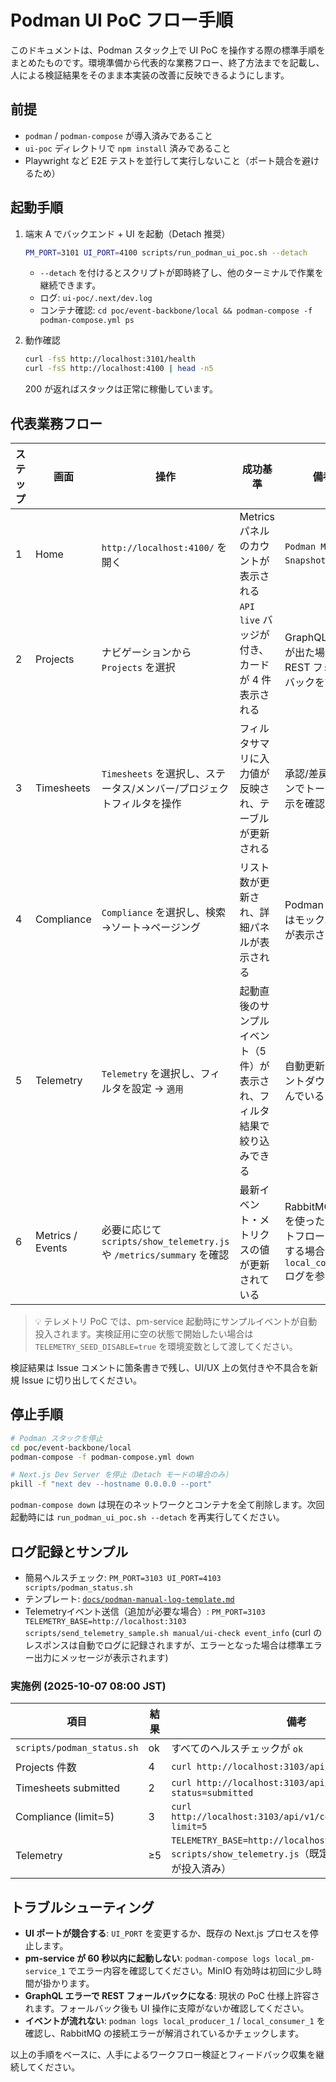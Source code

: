 # Podman UI PoC フロー手順

このドキュメントは、Podman スタック上で UI PoC を操作する際の標準手順をまとめたものです。環境準備から代表的な業務フロー、終了方法までを記載し、人による検証結果をそのまま本実装の改善に反映できるようにします。

## 前提

- `podman` / `podman-compose` が導入済みであること
- `ui-poc` ディレクトリで `npm install` 済みであること
- Playwright など E2E テストを並行して実行しないこと（ポート競合を避けるため）

## 起動手順

1. 端末 A でバックエンド + UI を起動（Detach 推奨）
   ```bash
   PM_PORT=3101 UI_PORT=4100 scripts/run_podman_ui_poc.sh --detach
   ```
   - `--detach` を付けるとスクリプトが即時終了し、他のターミナルで作業を継続できます。
   - ログ: `ui-poc/.next/dev.log`
   - コンテナ確認: `cd poc/event-backbone/local && podman-compose -f podman-compose.yml ps`

2. 動作確認
   ```bash
   curl -fsS http://localhost:3101/health
   curl -fsS http://localhost:4100 | head -n5
   ```
   200 が返ればスタックは正常に稼働しています。

## 代表業務フロー

| ステップ | 画面 | 操作 | 成功基準 | 備考 |
| -------- | ---- | ---- | -------- | ---- |
| 1 | Home | `http://localhost:4100/` を開く | Metrics パネルのカウントが表示される | `Podman Metrics Snapshot` を確認 |
| 2 | Projects | ナビゲーションから `Projects` を選択 | `API live` バッジが付き、カードが 4 件表示される | GraphQL エラーが出た場合は REST フォールバックを許容 |
| 3 | Timesheets | `Timesheets` を選択し、ステータス/メンバー/プロジェクトフィルタを操作 | フィルタサマリに入力値が反映され、テーブルが更新される | 承認/差戻しボタンでトースト表示を確認 |
| 4 | Compliance | `Compliance` を選択し、検索→ソート→ページング | リスト数が更新され、詳細パネルが表示される | Podman 停止時はモックバナーが表示される |
| 5 | Telemetry | `Telemetry` を選択し、フィルタを設定 → `適用` | 起動直後のサンプルイベント（5件）が表示され、フィルタ結果で絞り込みできる | 自動更新のカウントダウンが進んでいること |
| 6 | Metrics / Events | 必要に応じて `scripts/show_telemetry.js` や `/metrics/summary` を確認 | 最新イベント・メトリクスの値が更新されている | RabbitMQ/Redis を使ったイベントフローを確認する場合は `local_consumer` ログを参照 |

> 💡 テレメトリ PoC では、pm-service 起動時にサンプルイベントが自動投入されます。実検証用に空の状態で開始したい場合は `TELEMETRY_SEED_DISABLE=true` を環境変数として渡してください。

検証結果は Issue コメントに箇条書きで残し、UI/UX 上の気付きや不具合を新規 Issue に切り出してください。

## 停止手順

```bash
# Podman スタックを停止
cd poc/event-backbone/local
podman-compose -f podman-compose.yml down

# Next.js Dev Server を停止（Detach モードの場合のみ）
pkill -f "next dev --hostname 0.0.0.0 --port"
```

`podman-compose down` は現在のネットワークとコンテナを全て削除します。次回起動時には `run_podman_ui_poc.sh --detach` を再実行してください。


## ログ記録とサンプル

- 簡易ヘルスチェック: `PM_PORT=3103 UI_PORT=4103 scripts/podman_status.sh`
- テンプレート: [`docs/podman-manual-log-template.md`](podman-manual-log-template.md)
- Telemetryイベント送信（追加が必要な場合）: `PM_PORT=3103 TELEMETRY_BASE=http://localhost:3103 scripts/send_telemetry_sample.sh manual/ui-check event_info` (curl のレスポンスは自動でログに記録されますが、エラーとなった場合は標準エラー出力にメッセージが表示されます)

### 実施例 (2025-10-07 08:00 JST)
| 項目 | 結果 | 備考 |
| ---- | ---- | ---- |
| `scripts/podman_status.sh` | ok | すべてのヘルスチェックが `ok` |
| Projects 件数 | 4 | `curl http://localhost:3103/api/v1/projects` |
| Timesheets submitted | 2 | `curl http://localhost:3103/api/v1/timesheets?status=submitted` |
| Compliance (limit=5) | 3 | `curl http://localhost:3103/api/v1/compliance/invoices?limit=5` |
| Telemetry | ≥5 | `TELEMETRY_BASE=http://localhost:3103 node scripts/show_telemetry.js`（既定でサンプルイベントが投入済み） |

## トラブルシューティング

- **UI ポートが競合する**: `UI_PORT` を変更するか、既存の Next.js プロセスを停止します。
- **pm-service が 60 秒以内に起動しない**: `podman-compose logs local_pm-service_1` でエラー内容を確認してください。MinIO 有効時は初回に少し時間が掛かります。
- **GraphQL エラーで REST フォールバックになる**: 現状の PoC 仕様上許容されます。フォールバック後も UI 操作に支障がないか確認してください。
- **イベントが流れない**: `podman logs local_producer_1` / `local_consumer_1` を確認し、RabbitMQ の接続エラーが解消されているかチェックします。

以上の手順をベースに、人手によるワークフロー検証とフィードバック収集を継続してください。

